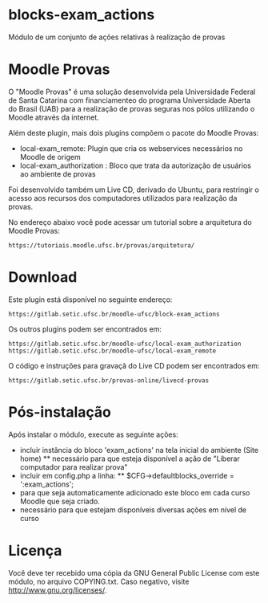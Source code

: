 blocks-exam_actions
===================

Módulo de um conjunto de ações relativas à realização de provas

Moodle Provas
=============

O "Moodle Provas" é uma solução desenvolvida pela
Universidade Federal de Santa Catarina
com financiamenteo do programa Universidade Aberta do Brasil (UAB)
para a realização de provas seguras nos pólos utilizando
o Moodle através da internet.

Além deste plugin, mais dois plugins compõem o pacote do Moodle Provas:

* local-exam_remote: Plugin que cria os webservices necessários no Moodle de origem
* local-exam_authorization : Bloco que trata da autorização de usuários ao ambiente de provas

Foi desenvolvido também um Live CD, derivado do Ubuntu, para
restringir o acesso aos recursos dos computadores utilizados
para realização da provas.

No endereço abaixo você pode acessar um tutorial sobre a
arquitetura do Moodle Provas:

    https://tutoriais.moodle.ufsc.br/provas/arquitetura/

Download
========

Este plugin está disponível no seguinte endereço:

    https://gitlab.setic.ufsc.br/moodle-ufsc/block-exam_actions

Os outros plugins podem ser encontrados em:

    https://gitlab.setic.ufsc.br/moodle-ufsc/local-exam_authorization
    https://gitlab.setic.ufsc.br/moodle-ufsc/local-exam_remote

O código e instruções para gravaçã do Live CD podem ser encontrados em:

    https://gitlab.setic.ufsc.br/provas-online/livecd-provas


Pós-instalação
==============

Após instalar o módulo, execute as seguinte ações:

* incluir instância do bloco 'exam_actions' na tela inicial do ambiente (Site home)
** necessário para que esteja disponível a ação de "Liberar computador para realizar prova"
* incluir em config.php a linha:
** $CFG->defaultblocks_override = ':exam_actions';
* para que seja automaticamente adicionado este bloco em cada curso Moodle que seja criado.
* necessário para que estejam disponíveis diversas ações em nível de curso

Licença
=======

Você deve ter recebido uma cópia da GNU General Public License
com este módulo, no arquivo COPYING.txt.
Caso negativo, visite <http://www.gnu.org/licenses/>.
